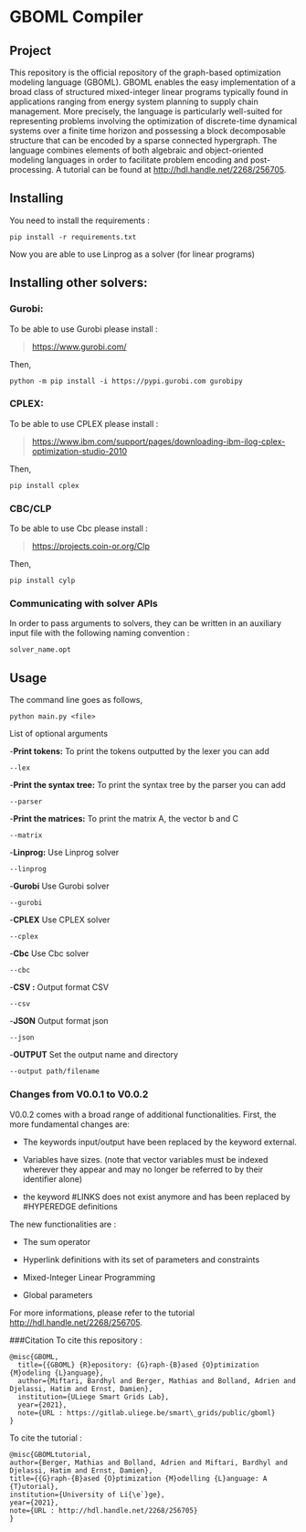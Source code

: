 # GBOML Compiler
## Project
This repository is the official repository of the graph-based optimization modeling language (GBOML). GBOML enables the easy implementation of a broad class of structured mixed-integer linear programs typically found in applications ranging from energy system planning to supply chain management. More precisely, the language is particularly well-suited for representing problems involving the optimization of discrete-time dynamical systems over a finite time horizon and possessing a block decomposable structure that can be encoded by a sparse connected hypergraph. The language combines elements of both algebraic and object-oriented modeling languages in order to facilitate problem encoding and post-processing. A tutorial can be found at http://hdl.handle.net/2268/256705.

## Installing
You need to install the requirements :
```
pip install -r requirements.txt
```
Now you are able to use Linprog as a solver (for linear programs)

## Installing other solvers:
### Gurobi:
To be able to use Gurobi please install :

>https://www.gurobi.com/

Then,

```
python -m pip install -i https://pypi.gurobi.com gurobipy
```
### CPLEX:
To be able to use CPLEX please install :

>https://www.ibm.com/support/pages/downloading-ibm-ilog-cplex-optimization-studio-2010

Then,

```
pip install cplex
```

### CBC/CLP
To be able to use Cbc please install :
>https://projects.coin-or.org/Clp

Then,

```
pip install cylp
```
### Communicating with solver APIs
In order to pass arguments to solvers, they can be written in an auxiliary input file with the following naming convention :
```
solver_name.opt
```

## Usage
The command line goes as follows,
```
python main.py <file>
```
List of optional arguments

-**Print tokens:** To print the tokens outputted by the lexer you can add  

```
--lex
```

-**Print the syntax tree:** To print the syntax tree by the parser you can add

```
--parser
```

-**Print the matrices:** To print the matrix A, the vector b and C

```
--matrix
```

-**Linprog:** Use Linprog solver

```
--linprog
```

-**Gurobi** Use Gurobi solver

```
--gurobi
```

-**CPLEX** Use CPLEX solver

```
--cplex
```

-**Cbc** Use Cbc solver

```
--cbc
```

-**CSV :** Output format CSV

```
--csv
```

-**JSON** Output format json

```
--json
```

-**OUTPUT** Set the output name and directory

```
--output path/filename
```

### Changes from V0.0.1 to V0.0.2
V0.0.2 comes with a broad range of additional functionalities. First, the more fundamental changes are:

- The keywords input/output have been replaced by the keyword external.

- Variables have sizes. (note that vector variables must be indexed wherever they appear and may no longer be referred to by their identifier alone)

- the keyword #LINKS does not exist anymore and has been replaced by #HYPEREDGE definitions

The new functionalities are : 

- The sum operator

- Hyperlink definitions with its set of parameters and constraints

- Mixed-Integer Linear Programming

- Global parameters

For more informations, please refer to the tutorial http://hdl.handle.net/2268/256705.

###Citation
To cite this repository : 
```
@misc{GBOML,
  title={{GBOML} {R}epository: {G}raph-{B}ased {O}ptimization {M}odeling {L}anguage},
  author={Miftari, Bardhyl and Berger, Mathias and Bolland, Adrien and Djelassi, Hatim and Ernst, Damien},
  institution={ULiege Smart Grids Lab},
  year={2021},
  note={URL : https://gitlab.uliege.be/smart\_grids/public/gboml}
}
```
To cite the tutorial : 
```
@misc{GBOMLtutorial,
author={Berger, Mathias and Bolland, Adrien and Miftari, Bardhyl and Djelassi, Hatim and Ernst, Damien},
title={{G}raph-{B}ased {O}ptimization {M}odelling {L}anguage: A {T}utorial},
institution={University of Li{\e`}ge},
year={2021},
note={URL : http://hdl.handle.net/2268/256705}
}
```